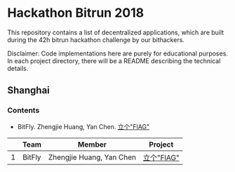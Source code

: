# Hackathon Bitrun 2018

This repository contains a list of decentralized applications, which are built during the 42h bitrun hackathon challenge by our bithackers. 

Disclaimer: Code implementations here are purely for educational purposes. In each project directory, there will be a README describing the technical details.

## Shanghai

### Contents

- BitFly. Zhengjie Huang, Yan Chen. [立个"FlAG"](https://github.com/AwesomeHuang/Shanghai-Hackthon-BitFly)

|      |    Team    |   Member    |                  Project                   |
| ---- | :--------: | :---------: | :--------------------------------------: |
| 1    | BitFly | Zhengjie Huang, Yan Chen <br>  | [立个"FlAG"](https://github.com/AwesomeHuang/Shanghai-Hackthon-BitFly) |

